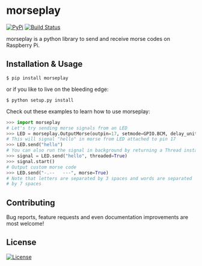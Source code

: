 # morseplay

[![PyPi](https://img.shields.io/pypi/v/morseplay.svg)](https://pypi.org/project/morseplay/)
[![Build Status](https://travis-ci.org/ritiek/morseplay.svg?branch=master)](https://travis-ci.org/ritiek/morseplay)

morseplay is a python library to send and receive morse codes on Raspberry Pi.

## Installation & Usage

```
$ pip install morseplay
```

or if you like to live on the bleeding edge:

```
$ python setup.py install
```

Check out these examples to learn how to use morseplay:

```python
>>> import morseplay
# Let's try sending morse signals from an LED
>>> LED = morseplay.OutputMorse(outpin=17, setmode=GPIO.BCM, delay_unit=0.3)
# This will signal "hello" in morse from LED attached to pin 17
>>> LED.send("hello")
# You can also run the signal in background by returning a Thread instance
>>> signal = LED.send("hello", threaded=True)
>>> signal.start()
# Output custom morse code
>>> LED.send("-.--   ---", morse=True)
# Note that letters are separated by 3 spaces and words are separated
# by 7 spaces
```

## Contributing

Bug reports, feature requests and even documentation improvements are most
welcome!

## License

[![License](https://img.shields.io/github/license/ritiek/morseplay.svg)](https://github.com/ritiek/morseplay/blob/master/LICENSE)
